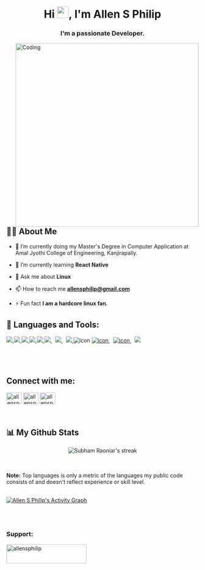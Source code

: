 <h1 align="center">Hi <img src="https://raw.githubusercontent.com/MartinHeinz/MartinHeinz/master/wave.gif" width="30px">, I'm Allen S Philip</h1>
<h3 align="center">I'm a passionate Developer.</h3>

<img align= "right" alt="Coding" width="480" height="auto"  src="https://c.tenor.com/2uyENRmiUt0AAAAC/coding.gif" height="175px"/></a>

## 🙋‍♂️ About Me

- 🔭 I’m currently doing my Master's Degree in Computer Application at Amal Jyothi College of Engineering, Kanjirapally.

- 🌱 I’m currently learning ****React Native****

- 💬 Ask me about ****Linux****

- 📫 How to reach me **allensphilip@gmail.com**

- ⚡ Fun fact **I am a hardcore linux fan.**

## 🚀 Languages and Tools:

<p align="left"> 
    <a href="https://developer.mozilla.org/en-US/docs/Web/JavaScript" target="_blank"> <img src="https://img.icons8.com/color/48/000000/javascript.png"/> </a> 
    <a href="https://www.w3.org/html/" target="_blank"> <img src="https://img.icons8.com/color/48/000000/html-5.png"/> </a> 
    <a href="https://www.w3schools.com/css/" target="_blank"> <img src="https://img.icons8.com/color/48/000000/css3.png"/> </a> 
    <a href="https://getbootstrap.com" target="_blank"> <img src="https://img.icons8.com/color/48/000000/bootstrap.png"/> </a> 
    <a href="https://www.python.org" target="_blank"> <img src="https://img.icons8.com/color/48/000000/python.png"/> </a> 
    <a style="padding-right:8px;" href="https://nodejs.org" target="_blank"> <img src="https://img.icons8.com/color/48/000000/nodejs.png"/> </a> 
    <a style="padding-right:8px;" href="https://www.mysql.com/" target="_blank"> <img src="https://img.icons8.com/fluent/50/000000/mysql-logo.png"/> </a> 
    <a href="https://www.java.com" target="_blank"> <img src="https://img.icons8.com/color/48/000000/java-coffee-cup-logo.png"/> </a> 
    <img srcset="https://img.icons8.com/color/344/console.png 9x" alt="icon" loading="lazy">
    <a style="padding-right:8px;" href="https://www.kali.org/" target="_blank"><img srcset="https://img.icons8.com/color/344/kali-linux.png 9x" alt="icon" loading="lazy"/>
    <a style="padding-right:8px;" href="https://www.debian.org/" target="_blank"><img srcset="https://img.icons8.com/color/344/debian.png" alt="icon" loading="lazy"/>
    <a href="https://git-scm.com/" target="_blank"> <img src="https://img.icons8.com/color/48/000000/git.png"/> </a>
    <h1 class="menu-title"></h1>
    </br>
</p>

## Connect with me:
<p align="left">
<a href="https://linkedin.com/in/allensphilip" target="blank"><img align="center" src="https://raw.githubusercontent.com/rahuldkjain/github-profile-readme-generator/master/src/images/icons/Social/linked-in-alt.svg" alt="allensphilip" height="30" width="40" /></a>
<a href="https://instagram.com/allensphilip" target="blank"><img align="center" src="https://raw.githubusercontent.com/rahuldkjain/github-profile-readme-generator/master/src/images/icons/Social/instagram.svg" alt="allensphilip" height="30" width="40" /></a>
<a href="https://discord.gg/allensphilip#7560" target="blank"><img align="center" src="https://raw.githubusercontent.com/rahuldkjain/github-profile-readme-generator/master/src/images/icons/Social/discord.svg" alt="allensphilip#7560" height="30" width="40" /></a>
</p>
<br>



## 📊 My Github Stats
<p>
</p>

<p align="center">
   
  <img title="🔥 Get streak stats for your profile at git.io/streak-stats" alt="Subham Raoniar's streak" src="https://github-readme-streak-stats.herokuapp.com/?user=allensphilip&theme=black-ice&hide_border=true&stroke=0000&background=060A0CD0"/>
    
</p>


  <br/>
    <img alt="" src="https://github-readme-stats.vercel.app/api?username=allensphilip&show_icons=true&count_private=true&theme=react&hide_border=true&bg_color=0D1117" />
  <img alt="" src="https://github-readme-stats.vercel.app/api/top-langs/?username=allensphilip&langs_count=8&count_private=true&layout=compact&theme=react&hide_border=true&bg_color=0D1117" /></a>
  <br/>
  <b>Note:</b> Top languages is only a metric of the languages my public code consists of and doesn't reflect experience or skill level.


<br/>
<br/>

<a href="https://github.com/SubhamRaoniar28/github-readme-activity-graph"><img alt="Allen S Philip's Activity Graph" src="https://activity-graph.herokuapp.com/graph?username=allensphilip&bg_color=0D1117&color=5BCDEC&line=5BCDEC&point=FFFFFF&hide_border=true" /></a>

<br/>
<br/>

<h3 align="left">Support:</h3>
<p><a href="https://www.buymeacoffee.com/allensphilip"> <img align="left" src="https://cdn.buymeacoffee.com/buttons/v2/default-yellow.png" height="50" width="210" alt="allensphilip" /></a></p><br><br>

<!-- ## ❤ Views and Followers
<a href="https://github.com/Meghna-DAS/github-profile-views-counter">
    <img src="https://komarev.com/ghpvc/?username=allensphilip">
</a>
<a href="https://github.com/SubhamRaoniar28?tab=followers"><img src="https://img.shields.io/github/followers/allensphilip?label=Followers&style=social" alt="GitHub Badge"></a> -->

